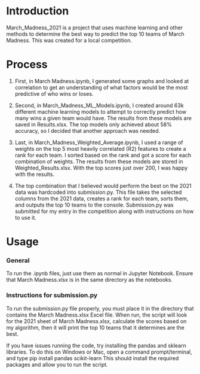 # Introduction
March_Madness_2021 is a project that uses machine learning and other methods to determine the best way to predict the top 10 teams of March Madness. This was created for a local competition. 

# Process
1. First, in March Madness.ipynb, I generated some graphs and looked at correlation to get an understanding of what factors would be the most predictive of who wins or loses.

1. Second, in March_Madness_ML_Models.ipynb, I created around 63k different machine learning models to attempt to correctly predict how many wins a given team would have. The results from these models are saved in Results.xlsx. The top models only achieved about 58% accuracy, so I decided that another approach was needed.

1. Last, in March_Madness_Weighted_Average.ipynb, I used a range of weights on the top 5 most heavily correlated (R2) features to create a rank for each team. I sorted based on the rank and got a score for each combination of weights. The results from these models are stored in Weighted_Results.xlsx. With the top scores just over 200, I was happy with the results.

1. The top combination that I believed would perform the best on the 2021 data was hardcoded into submission.py. This file takes the selected columns from the 2021 data, creates a rank for each team, sorts them, and outputs the top 10 teams to the console. Submission.py was submitted for my entry in the competition along with instructions on how to use it.


# Usage
### General
To run the .ipynb files, just use them as normal in Jupyter Notebook. Ensure that March Madness.xlsx is in the same directory as the notebooks.

### Instructions for submission.py
To run the submission.py file properly, you must place it in the directory that contains the March Madness.xlsx Excel file.
When run, the script will look for the 2021 sheet of March Madness.xlsx, calculate the scores based on my algorithm, then it 
will print the top 10 teams that it determines are the best.

If you have issues running the code, try installing the pandas and sklearn libraries.
To do this on Windows or Mac, open a command prompt/terminal, and type
	pip install pandas scikit-learn
This should install the required packages and allow you to run the script.
